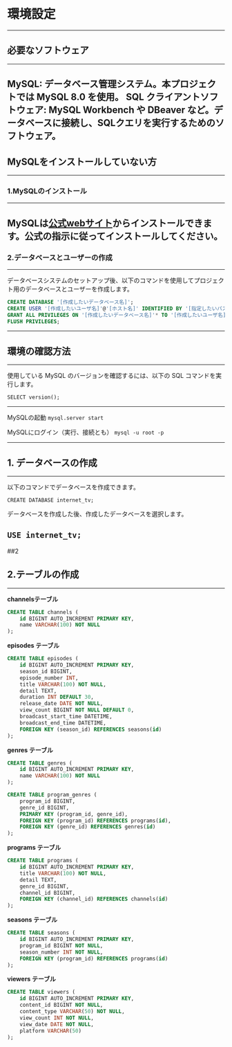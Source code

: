 # 環境設定
---
## 必要なソフトウェア
---
MySQL: データベース管理システム。本プロジェクトでは MySQL 8.0 を使用。
SQL クライアントソフトウェア: MySQL Workbench や DBeaver など。データベースに接続し、SQLクエリを実行するためのソフトウェア。
---
## MySQLをインストールしていない方
---
### 1.MySQLのインストール
---
MySQLは[公式webサイト](https://dev.mysql.com/downloads/mysql/)からインストールできます。公式の指示に従ってインストールしてください。
---
### 2.データベースとユーザーの作成
---
データベースシステムのセットアップ後、以下のコマンドを使用してプロジェクト用のデータベースとユーザーを作成します。

```sql
CREATE DATABASE '[作成したいデータベース名]';
CREATE USER '[作成したいユーザ名]'@'[ホスト名]' IDENTIFIED BY '[指定したいパスワード]';
GRANT ALL PRIVILEGES ON '[作成したいデータベース名]'* TO '[作成したいユーザ名]'@'[ホスト名]';
FLUSH PRIVILEGES;
```
---
## 環境の確認方法
---
使用している MySQL のバージョンを確認するには、以下の SQL コマンドを実行します。

`SELECT version();`

---
MySQLの起動
`mysql.server start`

MySQLにログイン（実行、接続とも）
`mysql -u root -p`

---
## 1. データベースの作成
---
以下のコマンドでデータベースを作成できます。

`CREATE DATABASE internet_tv;`

データベースを作成した後、作成したデータベースを選択します。

`USE internet_tv;`
---
##2
## 2.テーブルの作成
---
__channelsテーブル__
```sql
CREATE TABLE channels (
    id BIGINT AUTO_INCREMENT PRIMARY KEY,
    name VARCHAR(100) NOT NULL
);
```

__episodes テーブル__
```sql
CREATE TABLE episodes (
    id BIGINT AUTO_INCREMENT PRIMARY KEY,
    season_id BIGINT,
    episode_number INT,
    title VARCHAR(100) NOT NULL,
    detail TEXT,
    duration INT DEFAULT 30,
    release_date DATE NOT NULL,
    view_count BIGINT NOT NULL DEFAULT 0,
    broadcast_start_time DATETIME,
    broadcast_end_time DATETIME,
    FOREIGN KEY (season_id) REFERENCES seasons(id)
);
```
__genres テーブル__
```sql
CREATE TABLE genres (
    id BIGINT AUTO_INCREMENT PRIMARY KEY,
    name VARCHAR(100) NOT NULL
);

CREATE TABLE program_genres (
    program_id BIGINT,
    genre_id BIGINT,
    PRIMARY KEY (program_id, genre_id),
    FOREIGN KEY (program_id) REFERENCES programs(id),
    FOREIGN KEY (genre_id) REFERENCES genres(id)
);
```
__programs テーブル__
```sql
CREATE TABLE programs (
    id BIGINT AUTO_INCREMENT PRIMARY KEY,
    title VARCHAR(100) NOT NULL,
    detail TEXT,
    genre_id BIGINT,
    channel_id BIGINT,
    FOREIGN KEY (channel_id) REFERENCES channels(id)
);
```
__seasons テーブル__
```sql
CREATE TABLE seasons (
    id BIGINT AUTO_INCREMENT PRIMARY KEY,
    program_id BIGINT NOT NULL,
    season_number INT NOT NULL,
    FOREIGN KEY (program_id) REFERENCES programs(id)
);
```

__viewers テーブル__
```sql
CREATE TABLE viewers (
    id BIGINT AUTO_INCREMENT PRIMARY KEY,
    content_id BIGINT NOT NULL,
    content_type VARCHAR(50) NOT NULL,
    view_count INT NOT NULL,
    view_date DATE NOT NULL,
    platform VARCHAR(50)
);
```